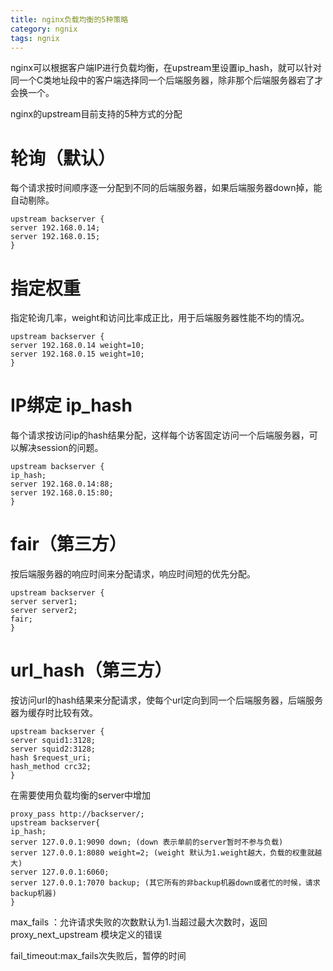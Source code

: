 ```yaml
---
title: nginx负载均衡的5种策略
category: ngnix
tags: ngnix
---
```


nginx可以根据客户端IP进行负载均衡，在upstream里设置ip_hash，就可以针对同一个C类地址段中的客户端选择同一个后端服务器，除非那个后端服务器宕了才会换一个。

nginx的upstream目前支持的5种方式的分配

<!--more-->

# 轮询（默认）
每个请求按时间顺序逐一分配到不同的后端服务器，如果后端服务器down掉，能自动剔除。
```
upstream backserver {
server 192.168.0.14;
server 192.168.0.15;
}
```

# 指定权重
指定轮询几率，weight和访问比率成正比，用于后端服务器性能不均的情况。
```
upstream backserver {
server 192.168.0.14 weight=10;
server 192.168.0.15 weight=10;
}
```

# IP绑定 ip_hash
每个请求按访问ip的hash结果分配，这样每个访客固定访问一个后端服务器，可以解决session的问题。
```
upstream backserver {
ip_hash;
server 192.168.0.14:88;
server 192.168.0.15:80;
}

```
# fair（第三方）
按后端服务器的响应时间来分配请求，响应时间短的优先分配。
```
upstream backserver {
server server1;
server server2;
fair;
}
```
# url_hash（第三方）
按访问url的hash结果来分配请求，使每个url定向到同一个后端服务器，后端服务器为缓存时比较有效。
```
upstream backserver {
server squid1:3128;
server squid2:3128;
hash $request_uri;
hash_method crc32;
}
```
在需要使用负载均衡的server中增加
```
proxy_pass http://backserver/;
upstream backserver{
ip_hash;
server 127.0.0.1:9090 down; (down 表示单前的server暂时不参与负载)
server 127.0.0.1:8080 weight=2; (weight 默认为1.weight越大，负载的权重就越大)
server 127.0.0.1:6060;
server 127.0.0.1:7070 backup; (其它所有的非backup机器down或者忙的时候，请求backup机器)
}
```
max_fails ：允许请求失败的次数默认为1.当超过最大次数时，返回proxy_next_upstream 模块定义的错误


fail_timeout:max_fails次失败后，暂停的时间